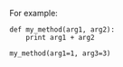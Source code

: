 For example:

    def my_method(arg1, arg2):
        print arg1 + arg2

    my_method(arg1=1, arg3=3)
      